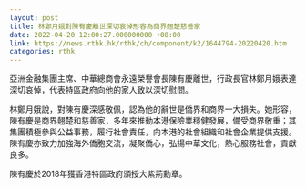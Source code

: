 ```yaml
---
layout: post
title: 林鄭月娥對陳有慶離世深切哀悼形容為商界翹楚慈善家
date: 2022-04-20 12:00:27.000000000 +08:00
link: https://news.rthk.hk/rthk/ch/component/k2/1644794-20220420.htm
categories: rthk
---
```


亞洲金融集團主席、中華總商會永遠榮譽會長陳有慶離世，行政長官林鄭月娥表達深切哀悼，代表特區政府向他的家人致以深切慰問。

林鄭月娥說，對陳有慶深感敬佩，認為他的辭世是僑界和商界一大損失。她形容，陳有慶是商界翹楚和慈善家，多年來推動本港保險業穩健發展，備受商界敬重；其集團積極參與公益事務，履行社會責任，向本港的社會組織和社會企業提供支援。陳有慶亦致力加強海外僑胞交流，凝聚僑心，弘揚中華文化，熱心服務社會，貢獻良多。

陳有慶於2018年獲香港特區政府頒授大紫荊勳章。

